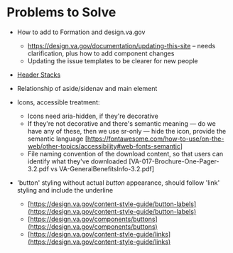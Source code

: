# Problems to Solve
- How to add to Formation and design.va.gov
  - https://design.va.gov/documentation/updating-this-site – needs clarification, plus how to add component changes
  - Updating the issue templates to be clearer for new people
  
- [Header Stacks](https://github.com/department-of-veterans-affairs/va.gov-team/blob/master/teams/vsa/design/patternLibraryInitiatives/headings.md)

- Relationship of aside/sidenav and main element

- Icons, accessible treatment: 
  - Icons need aria-hidden, if they're decorative
  - If they're not decorative and there's semantic meaning — do we have any of these, then we use sr-only — hide the icon, provide the semantic language [https://fontawesome.com/how-to-use/on-the-web/other-topics/accessibility#web-fonts-semantic]
  - File naming convention of the download content, so that users can identify what they've downloaded [VA-017-Brochure-One-Pager-3.2.pdf vs VA-GeneralBenefitsInfo-3.2.pdf]
  
- 'button' styling without actual _button_ appearance, should follow 'link' styling and include the underline
  - [https://design.va.gov/content-style-guide/button-labels](https://design.va.gov/content-style-guide/button-labels)
  - [https://design.va.gov/components/buttons](https://design.va.gov/components/buttons)
  - [https://design.va.gov/content-style-guide/links](https://design.va.gov/content-style-guide/links)
